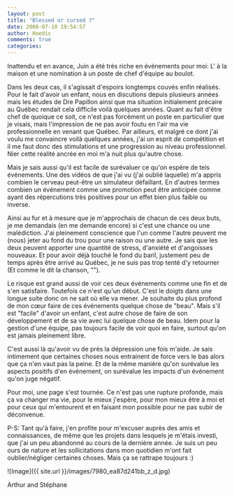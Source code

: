 ```yaml
---
layout: post
title: "Blessed or cursed ?"
date: 2008-07-10 19:54:57
author: Hoedic
comments: true
categories: 
---
```



Inattendu et en avance, Juin a été très riche en événements pour moi: L' à la maison et une nomination à un poste de chef d'équipe au boulot.

Dans les deux cas, il s'agissait d'espoirs longtemps couvés enfin réalisés. Pour le fait d'avoir un enfant, nous en discutions depuis plusieurs années mais les études de Dre Papillon ainsi que ma situation initialement précaire au Québec rendait cela difficile voilà quelques années. Quant au fait d'être chef de quoique ce soit, ce n'est pas forcément un poste en particulier que je visais, mais l'impression de ne pas avoir foutu en l'air ma vie professionnelle en venant que Québec. Par ailleurs, et malgré ce dont j'ai voulu me convaincre voilà quelques années, j'ai un esprit de compétition et il me faut donc des stimulations et une progression au niveau professionnel. Nier cette réalité ancrée en moi m'a nuit plus qu'autre chose.

Mais je sais aussi qu'il est facile de surévaluer ce qu'on espère de tels événements. Une des vidéos de  que j'ai vu (j'ai oublié laquelle) m'a appris combien le cerveau peut-être un simulateur défaillant. En d'autres termes combien un événement comme une promotion peut être anticipée comme ayant des répercutions très positives pour un effet bien plus faible ou inverse.

Ainsi au fur et à mesure que je m'approchais de chacun de ces deux buts, je me demandais (en me demande encore) si c'est une chance ou une malédiction. J'ai pleinement conscience que l'un comme l'autre peuvent me (nous) jeter au fond du trou pour une raison ou une autre. Je sais que les deux peuvent apporter une quantité de stress, d'anxiété et d'angoisses nouveaux. Et pour avoir déjà touché le fond du baril, justement peu de temps après être arrivé au Québec, je ne suis pas trop tenté d'y retourner (Et comme le dit la chanson, "").

Le risque est grand aussi de voir ces deux événements comme une fin et de s'en satisfaire. Toutefois ce n'est qu'un début. C'est le doigts dans une longue suite donc on ne sait où elle va mener. Je souhaite du plus profond de mon c&#339;ur faire de ces événements quelque chose de "beau". Mais s'il est "facile" d'avoir un enfant, c'est autre chose de faire de son développement et de sa vie avec lui quelque chose de beau. Idem pour la gestion d'une équipe, pas toujours facile de voir quoi en faire, surtout qu'on est jamais pleinement libre.

C'est aussi là qu'avoir vu de près la dépression une fois m'aide. Je sais intimement que certaines choses nous entrainent de force vers le bas alors que ça n'en vaut pas la peine. Et de la même manière qu'on surévalue les aspects positifs d'en événement, on surévalue les impacts d'un événement qu'on juge négatif.

Pour moi, une page s'est tournée. Ce n'est pas une rupture profonde, mais ça va changer ma vie, pour le mieux j'espère, pour mon mieux être à moi et pour ceux qui m'entourent et en faisant mon possible pour ne pas subir de déconvenue.

P-S: Tant qu'à faire, j'en profite pour m'excuser auprès des amis et connaissances, de même que les projets dans lesquels je m'étais investi, que j'ai un peu abandonné au cours de la dernière année. Je suis un peu ours de nature et les sollicitations dans mon quotidien m'ont fait oublier/négliger certaines choses. Mais ça se rattrape toujours :)


![Image]({{ site.url }}/images/7980_ea87d241bb_z_d.jpg)
<div class="photoattrib">Arthur and Stéphane</div>

